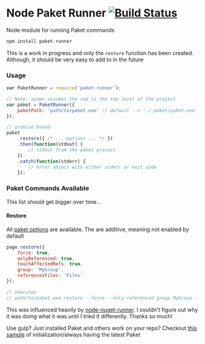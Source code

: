 # Node Paket Runner [![Build Status](https://travis-ci.org/vernak2539/paket-runner.svg?branch=master)](https://travis-ci.org/vernak2539/paket-runner)

Node module for running Paket commands

```js
npm install paket-runner
```

This is a work in progress and only the `restore` function has been created. Although, it should be very easy to add to in the future

### Usage
```js
var PaketRunner = require('paket-runner');

// Note: spawn assumes the cwd is the top level of the project
var paket = PaketRunner({
    paketPath: 'path/to/paket.exe' // default --> './.paket/paket.exe'
});

// promise based
paket
    .restore({ /* ... options ... */ })
    .then(function(stdout) {
        // stdout from the paket process
    })
    .catch(function(stderr) {
        // error object with either stderr or exit code
    });
```

### Paket Commands Available
This list should get bigger over time...

#### Restore
All [paket options][2] are available. The are additive, meaning not enabled by default

```js
page.restore({
    force: true,
    onlyReferenced: true,
    touchAffectedRefs: true,
    group: 'MyGroup',
    referencesFiles: 'Files'
});

// executes
// path/to/paket.exe restore --force --only-referenced group MyGroup --references-files Files
```

This was influenced heavily by [node-nuget-runner][1]. I couldn't figure out why it was doing what it was until I tried it differently. Thanks so much!

Use gulp? Just installed Paket and others work on your repo? Checkout [this sample][3] of initialization/always having the latest Paket

[1]: https://github.com/mikeobrien/node-nuget-runner
[2]: https://fsprojects.github.io/Paket/paket-restore.html
[3]: https://gist.github.com/vernak2539/500e5727be1b9c6d6ff77d02401dabae
